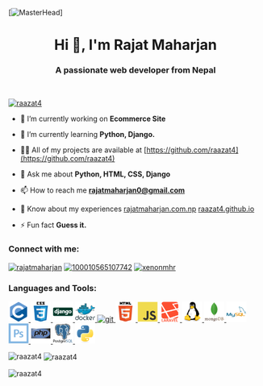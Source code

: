 [![MasterHead](https://imgs.search.brave.com/XKeUhGotzlRcckMV6cvdFczoLNe8AoQ0otfQzXhTzAQ/rs:fit:750:410:1/g:ce/aHR0cHM6Ly9ibG9n/LmFydGhvbnN5cy5j/b20vd3AtY29udGVu/dC91cGxvYWRzLzIw/MTkvMDYvUHl0aG9u/LVdlYi1EZXZlbG9w/bWVudC13aXRoLURq/YW5nby5qcGc)]
<h1 align="center">Hi 👋, I'm Rajat Maharjan</h1>
<h3 align="center">A passionate web developer from Nepal</h3><br>


<p align="left"> <a href="https://github.com/ryo-ma/github-profile-trophy"><img src="https://github-profile-trophy.vercel.app/?username=raazat4" alt="raazat4" /></a> </p>

- 🔭 I’m currently working on **Ecommerce Site**

- 🌱 I’m currently learning **Python, Django.**

- 👨‍💻 All of my projects are available at [https://github.com/raazat4](https://github.com/raazat4)

- 💬 Ask me about **Python, HTML, CSS, Django**

- 📫 How to reach me **rajatmaharjan0@gmail.com**

- 📄 Know about my experiences [rajatmaharjan.com.np](rajatmaharjan.com.np) [raazat4.github.io](raazat4.github.io)

- ⚡ Fun fact **Guess it.**

<h3 align="left">Connect with me:</h3>
<p align="left">
<a href="https://linkedin.com/in/rajatmaharjan" target="blank"><img align="center" src="https://raw.githubusercontent.com/rahuldkjain/github-profile-readme-generator/master/src/images/icons/Social/linked-in-alt.svg" alt="rajatmaharjan" height="30" width="40" /></a>
<a href="https://fb.com/100010565107742" target="blank"><img align="center" src="https://raw.githubusercontent.com/rahuldkjain/github-profile-readme-generator/master/src/images/icons/Social/facebook.svg" alt="100010565107742" height="30" width="40" /></a>
<a href="https://instagram.com/xenonmhr" target="blank"><img align="center" src="https://raw.githubusercontent.com/rahuldkjain/github-profile-readme-generator/master/src/images/icons/Social/instagram.svg" alt="xenonmhr" height="30" width="40" /></a>
</p>

<h3 align="left">Languages and Tools:</h3>
<p align="left"> <a href="https://www.cprogramming.com/" target="_blank" rel="noreferrer"> <img src="https://raw.githubusercontent.com/devicons/devicon/master/icons/c/c-original.svg" alt="c" width="40" height="40"/> </a> <a href="https://www.w3schools.com/css/" target="_blank" rel="noreferrer"> <img src="https://raw.githubusercontent.com/devicons/devicon/master/icons/css3/css3-original-wordmark.svg" alt="css3" width="40" height="40"/> </a> <a href="https://www.djangoproject.com/" target="_blank" rel="noreferrer"> <img src="https://raw.githubusercontent.com/devicons/devicon/master/icons/django/django-original.svg" alt="django" width="40" height="40"/> </a> <a href="https://www.docker.com/" target="_blank" rel="noreferrer"> <img src="https://raw.githubusercontent.com/devicons/devicon/master/icons/docker/docker-original-wordmark.svg" alt="docker" width="40" height="40"/> </a> <a href="https://git-scm.com/" target="_blank" rel="noreferrer"> <img src="https://www.vectorlogo.zone/logos/git-scm/git-scm-icon.svg" alt="git" width="40" height="40"/> </a> <a href="https://www.w3.org/html/" target="_blank" rel="noreferrer"> <img src="https://raw.githubusercontent.com/devicons/devicon/master/icons/html5/html5-original-wordmark.svg" alt="html5" width="40" height="40"/> </a> <a href="https://developer.mozilla.org/en-US/docs/Web/JavaScript" target="_blank" rel="noreferrer"> <img src="https://raw.githubusercontent.com/devicons/devicon/master/icons/javascript/javascript-original.svg" alt="javascript" width="40" height="40"/> </a> <a href="https://laravel.com/" target="_blank" rel="noreferrer"> <img src="https://raw.githubusercontent.com/devicons/devicon/master/icons/laravel/laravel-plain-wordmark.svg" alt="laravel" width="40" height="40"/> </a> <a href="https://www.linux.org/" target="_blank" rel="noreferrer"> <img src="https://raw.githubusercontent.com/devicons/devicon/master/icons/linux/linux-original.svg" alt="linux" width="40" height="40"/> </a> <a href="https://www.mongodb.com/" target="_blank" rel="noreferrer"> <img src="https://raw.githubusercontent.com/devicons/devicon/master/icons/mongodb/mongodb-original-wordmark.svg" alt="mongodb" width="40" height="40"/> </a> <a href="https://www.mysql.com/" target="_blank" rel="noreferrer"> <img src="https://raw.githubusercontent.com/devicons/devicon/master/icons/mysql/mysql-original-wordmark.svg" alt="mysql" width="40" height="40"/> </a> <a href="https://www.photoshop.com/en" target="_blank" rel="noreferrer"> <img src="https://raw.githubusercontent.com/devicons/devicon/master/icons/photoshop/photoshop-line.svg" alt="photoshop" width="40" height="40"/> </a> <a href="https://www.php.net" target="_blank" rel="noreferrer"> <img src="https://raw.githubusercontent.com/devicons/devicon/master/icons/php/php-original.svg" alt="php" width="40" height="40"/> </a> <a href="https://www.postgresql.org" target="_blank" rel="noreferrer"> <img src="https://raw.githubusercontent.com/devicons/devicon/master/icons/postgresql/postgresql-original-wordmark.svg" alt="postgresql" width="40" height="40"/> </a> <a href="https://www.python.org" target="_blank" rel="noreferrer"> <img src="https://raw.githubusercontent.com/devicons/devicon/master/icons/python/python-original.svg" alt="python" width="40" height="40"/> </a> </p>

<p><img align="left" src="https://github-readme-stats.vercel.app/api/top-langs?username=raazat4&show_icons=true&locale=en&layout=compact" alt="raazat4" /></p>

<p>&nbsp;<img align="center" src="https://github-readme-stats.vercel.app/api?username=raazat4&show_icons=true&locale=en" alt="raazat4" /></p>

<p><img align="center" src="https://github-readme-streak-stats.herokuapp.com/?user=raazat4&" alt="raazat4" /></p>
